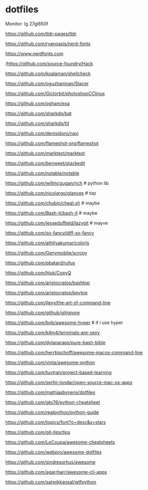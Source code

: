 # dotfiles
Monitor: lg 27gl650f

https://github.com/tldr-pages/tldr

https://github.com/ryanoasis/nerd-fonts

https://www.nerdfonts.com

/https://github.com/source-foundry/Hack

https://github.com/koalaman/shellcheck

https://github.com/oguzhaninan/Stacer

https://github.com/Gictorbit/photoshopCClinux

https://github.com/ogham/exa

https://github.com/sharkdp/bat

https://github.com/sharkdp/fd

https://github.com/denisidoro/navi

https://github.com/flameshot-org/flameshot

https://github.com/marktext/marktext

https://github.com/benweet/stackedit

https://github.com/notable/notable

https://github.com/willmcgugan/rich # python lib

https://github.com/nicolargo/glances # top

https://github.com/chubin/cheat.sh # maybe

https://github.com/Bash-it/bash-it # maybe

https://github.com/jesseduffield/lazygit # mayve

https://github.com/so-fancy/diff-so-fancy

https://github.com/athityakumar/colorls

https://github.com/Genymobile/scrcpy

https://github.com/pbatard/rufus

https://github.com/hluk/CopyQ

https://github.com/aristocratos/bashtop

https://github.com/aristocratos/bpytop



https://github.com/jlevy/the-art-of-command-line

https://github.com/github/gitignore

https://github.com/bnb/awesome-hyper # if i use hyper

https://github.com/k4m4/terminals-are-sexy

https://github.com/dylanaraps/pure-bash-bible

https://github.com/herrbischoff/awesome-macos-command-line

https://github.com/vinta/awesome-python

https://github.com/tuvtran/project-based-learning

https://github.com/serhii-londar/open-source-mac-os-apps

https://github.com/mathiasbynens/dotfiles

https://github.com/gto76/python-cheatsheet

https://github.com/realpython/python-guide

https://github.com/topics/font?o=desc&s=stars

https://github.com/git-tips/tips

https://github.com/LeCoupa/awesome-cheatsheets

https://github.com/webpro/awesome-dotfiles

https://github.com/sindresorhus/awesome

https://github.com/agarrharr/awesome-cli-apps

https://github.com/satwikkansal/wtfpython
